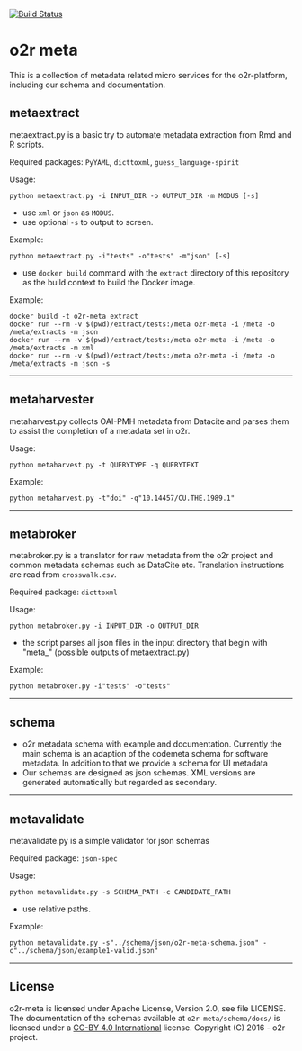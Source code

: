 [![Build Status](https://travis-ci.org/o2r-project/o2r-meta.svg?branch=master)](https://travis-ci.org/o2r-project/o2r-meta)

# o2r meta

This is a collection of metadata related micro services for the o2r-platform, including our schema and documentation.


## metaextract

metaextract.py is a basic try to automate metadata extraction from Rmd and R scripts.

Required packages: ```PyYAML```, ```dicttoxml```, ```guess_language-spirit```

Usage:

    python metaextract.py -i INPUT_DIR -o OUTPUT_DIR -m MODUS [-s]


+ use ```xml``` or ```json``` as ```MODUS```.
+ use optional ```-s``` to output to screen.

Example:

    python metaextract.py -i"tests" -o"tests" -m"json" [-s]


+ use ```docker build``` command with the ```extract``` directory of this repository as the build context to build the Docker image.

Example:

    docker build -t o2r-meta extract
    docker run --rm -v $(pwd)/extract/tests:/meta o2r-meta -i /meta -o /meta/extracts -m json
    docker run --rm -v $(pwd)/extract/tests:/meta o2r-meta -i /meta -o /meta/extracts -m xml
    docker run --rm -v $(pwd)/extract/tests:/meta o2r-meta -i /meta -o /meta/extracts -m json -s

---

## metaharvester

metaharvest.py collects OAI-PMH metadata from Datacite and parses them to assist the completion of a metadata set in o2r.

Usage:

    python metaharvest.py -t QUERYTYPE -q QUERYTEXT

Example:

    python metaharvest.py -t"doi" -q"10.14457/CU.THE.1989.1"

---

## metabroker

metabroker.py is a translator for raw metadata from the o2r project and common metadata schemas such as DataCite etc.
Translation instructions are read from ```crosswalk.csv```.


Required package: ```dicttoxml```

Usage:

    python metabroker.py -i INPUT_DIR -o OUTPUT_DIR

+ the script parses all json files in the input directory that begin with "meta_" (possible outputs of metaextract.py)

Example:

    python metabroker.py -i"tests" -o"tests"

---

## schema

+ o2r metadata schema with example and documentation. Currently the main schema is an adaption of the codemeta schema for software metadata. In addition to that we provide a schema for UI metadata
+ Our schemas are designed as json schemas. XML versions are generated automatically but regarded as secondary.

---

## metavalidate

metavalidate.py is a simple validator for json schemas

Required package: ```json-spec```

Usage:

    python metavalidate.py -s SCHEMA_PATH -c CANDIDATE_PATH

+ use relative paths.

Example:

    python metavalidate.py -s"../schema/json/o2r-meta-schema.json" -c"../schema/json/example1-valid.json"

---

## License

o2r-meta is licensed under Apache License, Version 2.0, see file LICENSE.
The documentation of the schemas available at ```o2r-meta/schema/docs/``` is licensed under a [CC-BY 4.0 International](https://creativecommons.org/licenses/by/4.0/) license.
Copyright (C) 2016 - o2r project.